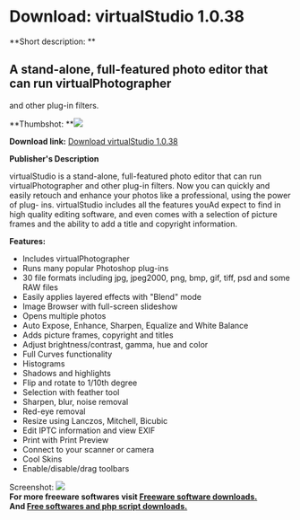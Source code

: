# Download: virtualStudio 1.0.38

**Short description: **

## A stand-alone, full-featured photo editor that can run virtualPhotographer
and other plug-in filters.

  
**Thumbshot: **![](http://www.freewarefiles.com/screenshot/virtualstudio10_md.jpg)   
  
**Download link:** [Download virtualStudio 1.0.38](http://freesoftwares.boysofts.com/VirtualStudio_program_49354.html)  
  

**Publisher's Description**  
  

virtualStudio is a stand-alone, full-featured photo editor that can run
virtualPhotographer and other plug-in filters. Now you can quickly and easily
retouch and enhance your photos like a professional, using the power of plug-
ins. virtualStudio includes all the features youAd expect to find in high
quality editing software, and even comes with a selection of picture frames
and the ability to add a title and copyright information.

**Features:**

  * Includes virtualPhotographer 
  * Runs many popular Photoshop plug-ins 
  * 30 file formats including jpg, jpeg2000, png, bmp, gif, tiff, psd and some RAW files 
  * Easily applies layered effects with "Blend" mode 
  * Image Browser with full-screen slideshow 
  * Opens multiple photos 
  * Auto Expose, Enhance, Sharpen, Equalize and White Balance 
  * Adds picture frames, copyright and titles 
  * Adjust brightness/contrast, gamma, hue and color 
  * Full Curves functionality 
  * Histograms 
  * Shadows and highlights 
  * Flip and rotate to 1/10th degree 
  * Selection with feather tool 
  * Sharpen, blur, noise removal 
  * Red-eye removal 
  * Resize using Lanczos, Mitchell, Bicubic 
  * Edit IPTC information and view EXIF 
  * Print with Print Preview 
  * Connect to your scanner or camera 
  * Cool Skins 
  * Enable/disable/drag toolbars 

  
  
Screenshot: ![](http://www.freewarefiles.com/screenshot/virtualstudio10.jpg)  
**For more freeware softwares visit [Freeware software downloads.](http://freesoftwares.boysofts.com/)**   
**And [Free softwares and php script downloads.](http://www.boysofts.com/)**

